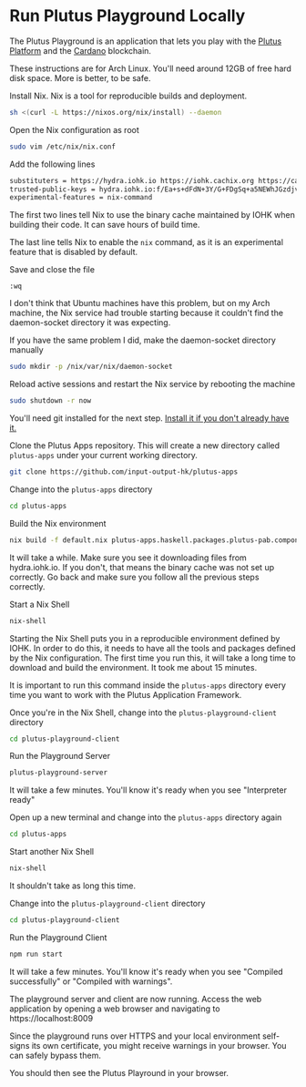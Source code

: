 # Run Plutus Playground Locally

The Plutus Playground is an application that lets you play with the [Plutus
Platform](./plutus-platform.md) and the [Cardano](./cardano.md) blockchain.

These instructions are for Arch Linux. You'll need around 12GB of free hard disk
space. More is better, to be safe.

Install Nix. Nix is a tool for reproducible builds and deployment.

```bash
sh <(curl -L https://nixos.org/nix/install) --daemon
```

Open the Nix configuration as root

```bash
sudo vim /etc/nix/nix.conf
```

Add the following lines

```bash
substituters = https://hydra.iohk.io https://iohk.cachix.org https://cache.nixos.org/
trusted-public-keys = hydra.iohk.io:f/Ea+s+dFdN+3Y/G+FDgSq+a5NEWhJGzdjvKNGv0/EQ= iohk.cachix.org-1:DpRUyj7h7V830dp/i6Nti+NEO2/nhblbov/8MW7Rqoo= cache.nixos.org-1:6NCHdD59X431o0gWypbMrAURkbJ16ZPMQFGspcDShjY=
experimental-features = nix-command
```

The first two lines tell Nix to use the binary cache maintained by IOHK when
building their code. It can save hours of build time.

The last line tells Nix to enable the `nix` command, as it is an experimental
feature that is disabled by default.

Save and close the file

```
:wq
```

I don't think that Ubuntu machines have this problem, but on my Arch machine,
the Nix service had trouble starting because it couldn't find the daemon-socket
directory it was expecting.

If you have the same problem I did, make the daemon-socket directory manually

```bash
sudo mkdir -p /nix/var/nix/daemon-socket
```

Reload active sessions and restart the Nix service by rebooting the machine

```bash
sudo shutdown -r now
```

You'll need git installed for the next step. [Install it if you don't already
have it.](./install-git.md)

Clone the Plutus Apps repository. This will create a new directory called
`plutus-apps` under your current working directory. 

```bash
git clone https://github.com/input-output-hk/plutus-apps
```

Change into the `plutus-apps` directory

```bash
cd plutus-apps
```

Build the Nix environment

```bash
nix build -f default.nix plutus-apps.haskell.packages.plutus-pab.components.library
```

It will take a while. Make sure you see it downloading files from hydra.iohk.io.
If you don't, that means the binary cache was not set up correctly. Go back and
make sure you follow all the previous steps correctly.

Start a Nix Shell

```bash
nix-shell
```

Starting the Nix Shell puts you in a reproducible environment defined by
IOHK. In order to do this, it needs to have all the tools and packages defined
by the Nix configuration. The first time you run this, it will take a long time
to download and build the environment. It took me about 15 minutes.

It is important to run this command inside the `plutus-apps` directory every
time you want to work with the Plutus Application Framework.

Once you're in the Nix Shell, change into the `plutus-playground-client`
directory

```bash
cd plutus-playground-client
```

Run the Playground Server

```bash
plutus-playground-server
```

It will take a few minutes. You'll know it's ready when you see "Interpreter
ready"

Open up a new terminal and change into the `plutus-apps` directory again

```bash
cd plutus-apps
```

Start another Nix Shell

```bash
nix-shell
```

It shouldn't take as long this time.

Change into the `plutus-playground-client` directory

```bash
cd plutus-playground-client
```

Run the Playground Client

```bash
npm run start
```

It will take a few minutes. You'll know it's ready when you see "Compiled
successfully" or "Compiled with warnings".

The playground server and client are now running. Access the web application by
opening a web browser and navigating to https://localhost:8009

Since the playground runs over HTTPS and your local environment self-signs its
own certificate, you might receive warnings in your browser. You can safely
bypass them.

You should then see the Plutus Playround in your browser.
